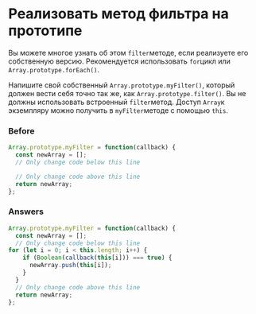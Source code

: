 # Реализовать метод фильтра на прототипе
Вы можете многое узнать об этом `filter`методе, если реализуете его собственную версию. Рекомендуется использовать `for`цикл или `Array.prototype.forEach()`.

Напишите свой собственный `Array.prototype.myFilter()`, который должен вести себя точно так же, как `Array.prototype.filter()`. Вы не должны использовать встроенный `filter`метод. Доступ `Array`к экземпляру можно получить в `myFilter`методе с помощью `this`.
### Before
```javascript
Array.prototype.myFilter = function(callback) {
  const newArray = [];
  // Only change code below this line

  // Only change code above this line
  return newArray;
};
```
### Answers
```javascript
Array.prototype.myFilter = function(callback) {
  const newArray = [];
  // Only change code below this line
for (let i = 0; i < this.length; i++) {
    if (Boolean(callback(this[i])) === true) {
      newArray.push(this[i]);
    }
  }
  // Only change code above this line
  return newArray;
};
```
